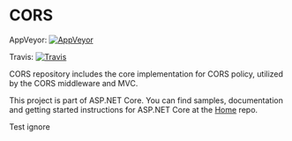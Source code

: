 CORS
===
AppVeyor: [![AppVeyor](https://ci.appveyor.com/api/projects/status/yi0m8evjtg107o12/branch/dev?svg=true)](https://ci.appveyor.com/project/aspnetci/CORS/branch/dev)

Travis:   [![Travis](https://travis-ci.org/aspnet/CORS.svg?branch=dev)](https://travis-ci.org/aspnet/CORS)

CORS repository includes the core implementation for CORS policy, utilized by the CORS middleware and MVC.

This project is part of ASP.NET Core. You can find samples, documentation and getting started instructions for ASP.NET Core at the [Home](https://github.com/aspnet/home) repo.

Test ignore